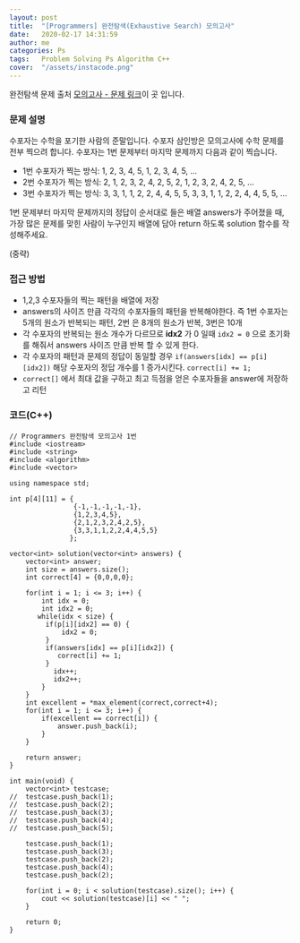 ```yaml
---
layout: post
title:  "[Programmers] 완전탐색(Exhaustive Search) 모의고사"
date:   2020-02-17 14:31:59
author: me
categories: Ps
tags:	Problem Solving Ps Algorithm C++
cover:  "/assets/instacode.png"
---
```





완전탐색 문제 출처 [모의고사 - 문제 링크](https://programmers.co.kr/learn/courses/30/lessons/42840#)이 곳 입니다.

### 문제 설명
수포자는 수학을 포기한 사람의 준말입니다. 수포자 삼인방은 모의고사에 수학 문제를 전부 찍으려 합니다. 수포자는 1번 문제부터 마지막 문제까지 다음과 같이 찍습니다.

* 1번 수포자가 찍는 방식: 1, 2, 3, 4, 5, 1, 2, 3, 4, 5, ...
* 2번 수포자가 찍는 방식: 2, 1, 2, 3, 2, 4, 2, 5, 2, 1, 2, 3, 2, 4, 2, 5, ...
* 3번 수포자가 찍는 방식: 3, 3, 1, 1, 2, 2, 4, 4, 5, 5, 3, 3, 1, 1, 2, 2, 4, 4, 5, 5, ...

1번 문제부터 마지막 문제까지의 정답이 순서대로 들은 배열 answers가 주어졌을 때, 가장 많은 문제를 맞힌 사람이 누구인지 배열에 담아 return 하도록 solution 함수를 작성해주세요.

(중략)


### 접근 방법
* 1,2,3 수포자들의 찍는 패턴을 배열에 저장
* answers의 사이즈 만큼 각각의 수포자들의 패턴을 반복해야한다. 즉 1번 수포자는 5개의 원소가 반복되는 패턴, 2번 은 8개의 원소가 반복, 3번은 10개
* 각 수포자의 반복되는 원소 개수가 다르므로 __idx2__ 가 0 일때 `idx2 = 0` 으로 초기화를 해줘서 answers 사이즈 만큼 반복 할 수 있게 한다.
* 각 수포자의 패턴과 문제의 정답이 동일할 경우 `if(answers[idx] == p[i][idx2])` 해당 수포자의 정답 개수를 1 증가시킨다. `correct[i] += 1;`
* `correct[]` 에서 최대 값을 구하고 최고 득점을 얻은 수포자들을 answer에 저장하고 리턴


### 코드(C++)
```
// Programmers 완전탐색 모의고사 1번 
#include <iostream>
#include <string>
#include <algorithm>
#include <vector>

using namespace std;

int p[4][11] = {
                {-1,-1,-1,-1,-1},
                {1,2,3,4,5},
                {2,1,2,3,2,4,2,5},
                {3,3,1,1,2,2,4,4,5,5}
               };

vector<int> solution(vector<int> answers) {
    vector<int> answer;
    int size = answers.size();
    int correct[4] = {0,0,0,0};
    
    for(int i = 1; i <= 3; i++) {
        int idx = 0;
        int idx2 = 0;
       while(idx < size) {
         if(p[i][idx2] == 0) {
             idx2 = 0;
         }
         if(answers[idx] == p[i][idx2]) {
            correct[i] += 1;
         }
           idx++;
           idx2++;
        }
    }
    int excellent = *max_element(correct,correct+4);
    for(int i = 1; i <= 3; i++) {
        if(excellent == correct[i]) {
            answer.push_back(i);
        }
    }
    
    return answer;
}

int main(void) {
	vector<int> testcase;
//	testcase.push_back(1);
//	testcase.push_back(2);
//	testcase.push_back(3);
//	testcase.push_back(4);
//	testcase.push_back(5);
	
	testcase.push_back(1);
	testcase.push_back(3);
	testcase.push_back(2);
	testcase.push_back(4);
	testcase.push_back(2);

	for(int i = 0; i < solution(testcase).size(); i++) {
		cout << solution(testcase)[i] << " ";
	}

	return 0;
}
```

